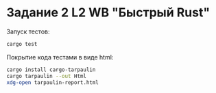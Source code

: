 # Задание 2 L2 WB "Быстрый Rust"

Запуск тестов:

```sh
cargo test
```

Покрытие кода тестами в виде html:

```sh
cargo install cargo-tarpaulin
cargo tarpaulin --out Html
xdg-open tarpaulin-report.html
```
